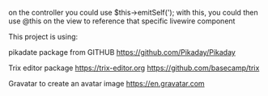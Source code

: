 on the controller you could use $this->emitSelf(');
with this, you could then use @this on the view to reference that specific livewire component

This project is using:

pikadate package from GITHUB
https://github.com/Pikaday/Pikaday

Trix editor package
https://trix-editor.org
https://github.com/basecamp/trix

Gravatar to create an avatar image
https://en.gravatar.com
